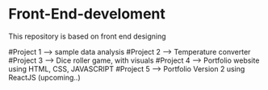 # Front-End-develoment
This repository is based on front end designing

#Project 1 --> sample data analysis
#Project 2 --> Temperature converter
#Project 3 --> Dice roller game, with visuals
#Project 4 --> Portfolio website using HTML, CSS, JAVASCRIPT
#Project 5 --> Portfolio Version 2 using ReactJS (upcoming..)
